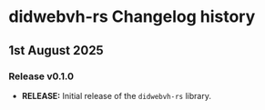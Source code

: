 # didwebvh-rs Changelog history

## 1st August 2025

### Release v0.1.0

* **RELEASE:** Initial release of the `didwebvh-rs` library.

